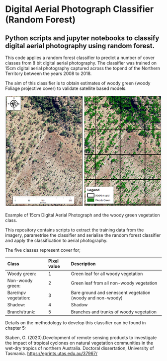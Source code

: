 # **Digital Aerial Photograph Classifier (Random Forest)**
## Python scripts and jupyter notebooks to classify digital aerial photography using random forest. 

This code applies a random forest classifier to predict a number of cover classes from 8 bit digital aerial photography. The classifier
was trained on 15cm digital aerial photography captured across the topend of the Northern Territory between the years 2008 to 2018.

The aim of this classifier is to obtain estimates of woody green (woody Foliage projective cover) to validate satellite based models.

![alt text](https://github.com/gwstaben/aerial-photo-rf-classifer/blob/main/png/ap_class_example.PNG)

Example of 15cm Digital Aerial Photograph and the woody green vegetation class. 

This repository contains scripts to extract the training data from the imagery, parametrise the classifier and serialise the random forest classifier and apply the classification to aerial photography. 

The five classes represent cover for;

| Class |              Pixel value    |        Description |
|:----------------|:------------------|:-------------------|
| Woody green:      |   1          |          Green leaf for all woody vegetation |
| Non-woody green:  |   2          |         Green leaf from all non-woody vegetation |
| Bare/npv vegetation: | 3       |             Bare ground and senescent vegetation (woody and non-woody) |
| Shadow:          |    4       |            Shadow |
| Branch/trunk:     |   5       |            Branches and trunks of woody vegetation |

Details on the methodology to develop this classifier can be found in chapter 5:

Staben, G. (2020).Development of remote sensing products to investigate the impact of tropical cyclones on natural vegetation communities in the wet-dry tropics of northern Australia. Doctoral dissertation, University of Tasmania. https://eprints.utas.edu.au/37967/

